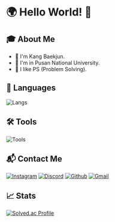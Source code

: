 # 🌍 Hello World! 🌟

## 🎓 About Me
- 👋 I'm Kang Baekjun.
- 🏫 I'm in Pusan National University.
- 📝 I like PS (Problem Solving).


## 💬 Languages
<div align="left">
  
  ![Langs](https://skillicons.dev/icons?i=js,c,cpp,py,r,html,css,js,php,md&theme=light&perline=5)
  
</div>

## 🛠️ Tools
<div align="left">

  ![Tools](https://skillicons.dev/icons?i=git,github,visualstudio,vscode,arduino,vim&theme=light&perline=5)
  
</div>

## 📬 Contact Me
<div align="left">

  [![Instagram](https://skillicons.dev/icons?i=instagram)](https://www.instagram.com/kangbaekjun/)
  [![Discord](https://skillicons.dev/icons?i=discord)]()
  [![Github](https://skillicons.dev/icons?i=github)](https://github.com/kbj830)
  [![Gmail](https://skillicons.dev/icons?i=gmail)](mailto:kbj20040830@gmail.com)
 

</div>

## 📈 Stats
[![Solved.ac Profile](http://mazassumnida.wtf/api/v2/generate_badge?boj=kbj830)](https://solved.ac/kbj830)
